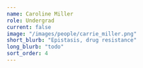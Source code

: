 ```yaml
---
name: Caroline Miller
role: Undergrad
current: false
image: "/images/people/carrie_miller.png"
short_blurb: "Epistasis, drug resistance"
long_blurb: "todo"
sort_order: 4
---
```

